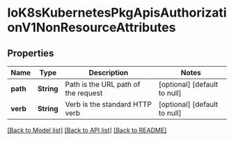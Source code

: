 # IoK8sKubernetesPkgApisAuthorizationV1NonResourceAttributes

## Properties
Name | Type | Description | Notes
------------ | ------------- | ------------- | -------------
**path** | **String** | Path is the URL path of the request | [optional] [default to null]
**verb** | **String** | Verb is the standard HTTP verb | [optional] [default to null]

[[Back to Model list]](../README.md#documentation-for-models) [[Back to API list]](../README.md#documentation-for-api-endpoints) [[Back to README]](../README.md)


